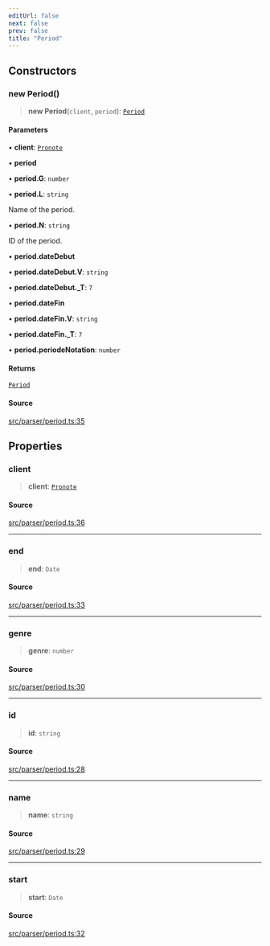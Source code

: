 ```yaml
---
editUrl: false
next: false
prev: false
title: "Period"
---
```


## Constructors

### new Period()

> **new Period**(`client`, `period`): [`Period`](/api/classes/period/)

#### Parameters

• **client**: [`Pronote`](/api/classes/pronote/)

• **period**

• **period.G**: `number`

• **period.L**: `string`

Name of the period.

• **period.N**: `string`

ID of the period.

• **period.dateDebut**

• **period.dateDebut.V**: `string`

• **period.dateDebut.\_T**: `7`

• **period.dateFin**

• **period.dateFin.V**: `string`

• **period.dateFin.\_T**: `7`

• **period.periodeNotation**: `number`

#### Returns

[`Period`](/api/classes/period/)

#### Source

[src/parser/period.ts:35](https://github.com/Gabriel29306/Pawnote/blob/a2552cd7208db339c299a04178513054cceb5849/src/parser/period.ts#L35)

## Properties

### client

> **client**: [`Pronote`](/api/classes/pronote/)

#### Source

[src/parser/period.ts:36](https://github.com/Gabriel29306/Pawnote/blob/a2552cd7208db339c299a04178513054cceb5849/src/parser/period.ts#L36)

***

### end

> **end**: `Date`

#### Source

[src/parser/period.ts:33](https://github.com/Gabriel29306/Pawnote/blob/a2552cd7208db339c299a04178513054cceb5849/src/parser/period.ts#L33)

***

### genre

> **genre**: `number`

#### Source

[src/parser/period.ts:30](https://github.com/Gabriel29306/Pawnote/blob/a2552cd7208db339c299a04178513054cceb5849/src/parser/period.ts#L30)

***

### id

> **id**: `string`

#### Source

[src/parser/period.ts:28](https://github.com/Gabriel29306/Pawnote/blob/a2552cd7208db339c299a04178513054cceb5849/src/parser/period.ts#L28)

***

### name

> **name**: `string`

#### Source

[src/parser/period.ts:29](https://github.com/Gabriel29306/Pawnote/blob/a2552cd7208db339c299a04178513054cceb5849/src/parser/period.ts#L29)

***

### start

> **start**: `Date`

#### Source

[src/parser/period.ts:32](https://github.com/Gabriel29306/Pawnote/blob/a2552cd7208db339c299a04178513054cceb5849/src/parser/period.ts#L32)
